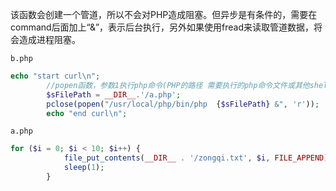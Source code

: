  该函数会创建一个管道，所以不会对PHP造成阻塞。但异步是有条件的，需要在command后面加上“&”，表示后台执行，另外如果使用fread来读取管道数据，将会造成进程阻塞。

`b.php`

```php
echo "start curl\n";
        //popen函数，参数1执行php命令(PHP的路径 需要执行的php命令文件或其他shell命令)，参数2以只读方式执行命令
        $sFilePath = __DIR__.'/a.php';
        pclose(popen("/usr/local/php/bin/php  {$sFilePath} &", 'r'));
        echo "end curl\n";
```

`a.php`

```php
for ($i = 0; $i < 10; $i++) {
            file_put_contents(__DIR__ . '/zongqi.txt', $i, FILE_APPEND);
            sleep(1);
        }
```

